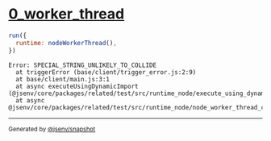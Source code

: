 # [0_worker_thread](../../js_throw_node.test.mjs#L17)

```js
run({
  runtime: nodeWorkerThread(),
})
```

```console
Error: SPECIAL_STRING_UNLIKELY_TO_COLLIDE
  at triggerError (base/client/trigger_error.js:2:9)
  at base/client/main.js:3:1
  at async executeUsingDynamicImport (@jsenv/core/packages/related/test/src/runtime_node/execute_using_dynamic_import.js:71:23)
  at async @jsenv/core/packages/related/test/src/runtime_node/node_worker_thread_controlled.mjs:95:21
```

---

<sub>
  Generated by <a href="https://github.com/jsenv/core/tree/main/packages/tooling/snapshot">@jsenv/snapshot</a>
</sub>

